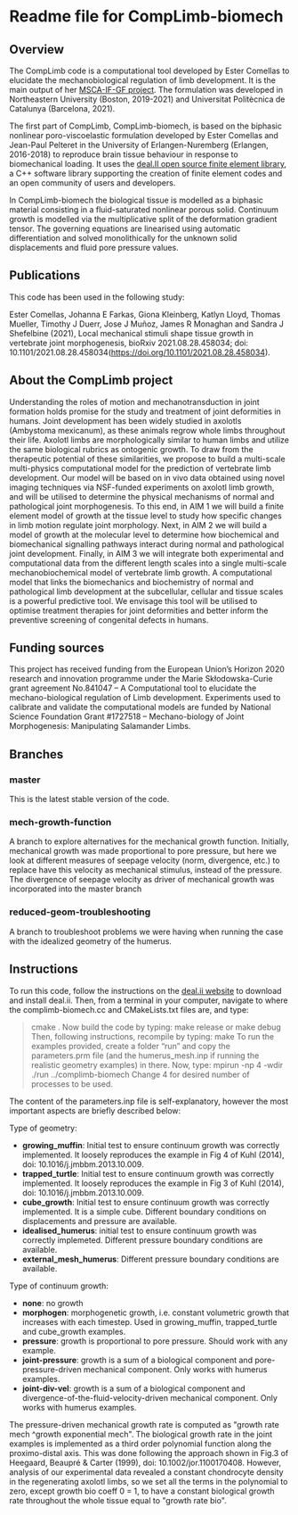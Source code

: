 Readme file for CompLimb-biomech
==============================================

Overview
--------
The CompLimb code is a computational tool developed by Ester Comellas to elucidate the mechanobiological regulation of limb development. It is the main output of her [MSCA-IF-GF project](https://cordis.europa.eu/project/rcn/221578/factsheet/en). The formulation was developed in Northeastern University (Boston, 2019-2021) and Universitat Politècnica de Catalunya (Barcelona, 2021).

The first part of CompLimb, CompLimb-biomech, is based on the biphasic nonlinear poro-viscoelastic formulation developed by Ester  Comellas and Jean-Paul Pelteret in the University of Erlangen-Nuremberg (Erlangen, 2016-2018) to reproduce brain tissue behaviour in response to biomechanical loading. It uses the [deal.II open source finite element library](https://www.dealii.org/), a C++ software library supporting the creation of finite element codes and an open community of users and developers. 

In CompLimb-biomech the biological tissue is modelled as a biphasic material consisting in a fluid-saturated nonlinear porous solid. Continuum growth is modelled via the multiplicative split of the deformation gradient tensor. The governing equations are linearised using automatic differentiation and solved monolithically for the unknown solid displacements and fluid pore pressure values. 


Publications
--------
This code has been used in the following study:

Ester Comellas, Johanna E Farkas, Giona Kleinberg, Katlyn Lloyd, Thomas Mueller, Timothy J Duerr, Jose J Muñoz, James R Monaghan and Sandra J Shefelbine (2021), Local mechanical stimuli shape tissue growth in vertebrate joint morphogenesis, bioRxiv 2021.08.28.458034; doi: 10.1101/2021.08.28.458034(https://doi.org/10.1101/2021.08.28.458034).


About the CompLimb project
--------
Understanding the roles of motion and mechanotransduction in joint formation holds promise for the study and treatment of joint deformities in humans. Joint development has been widely studied in axolotls (Ambystoma mexicanum), as these animals regrow whole limbs throughout their life. Axolotl limbs are morphologically similar to human limbs and utilize the same biological rubrics as ontogenic growth. To draw from the therapeutic potential of these similarities, we propose to build a multi-scale multi-physics computational model for the prediction of vertebrate limb development. Our model will be based on in vivo data obtained using novel imaging techniques via NSF-funded experiments on axolotl limb growth, and will be utilised to determine the physical mechanisms of normal and pathological joint morphogenesis. To this end, in AIM 1 we will build a finite element model of growth at the tissue level to study how specific changes in limb motion regulate joint morphology. Next, in AIM 2 we will build a model of growth at the molecular level to determine how biochemical and biomechanical signalling pathways interact during normal and pathological joint development. Finally, in AIM 3 we will integrate both experimental and computational data from the different length scales into a single multi-scale mechanobiochemical model of vertebrate limb growth. A computational model that links the biomechanics and biochemistry of normal and pathological limb development at the subcellular, cellular and tissue scales is a powerful predictive tool. We envisage this tool will be utilised to optimise treatment therapies for joint deformities and better inform the preventive screening of congenital defects in humans.


 Funding sources
 --------
 This project has received funding from the European Union’s Horizon 2020 research and innovation programme under the Marie Skłodowska-Curie grant agreement No.841047 –  A Computational tool to elucidate the mechano-biological regulation of Limb development. Experiments used to calibrate and validate the computational models are funded by National Science Foundation Grant #1727518 –  Mechano-biology of Joint Morphogenesis: Manipulating Salamander Limbs.


Branches
---------------- 
### master
This is the latest stable version of the code.

### mech-growth-function
A branch to explore alternatives for the mechanical growth function. Initially, mechanical growth was made proportional to pore pressure, but here we look at different measures of seepage velocity (norm, divergence, etc.) to replace have this velocity as mechanical stimulus, instead of the pressure. The divergence of seepage velocity as driver of mechanical growth was incorporated into the master branch

### reduced-geom-troubleshooting
A branch to troubleshoot problems we were having when running the case with the idealized geometry of the humerus.


Instructions
---------------- 
To run this code, follow the instructions on the [deal.ii website](https://www.dealii.org/download.html) to download and install deal.ii. Then, from a terminal in your computer, navigate to where the complimb-biomech.cc and CMakeLists.txt files are, and type:
> cmake .
Now build the code by typing:
> make release
or
> make debug
Then, following instructions, recompile by typing:
> make
To run the examples provided, create a folder “run” and copy the parameters.prm file (and the humerus_mesh.inp if running the realistic geometry examples) in there. Now, type:
> mpirun -np 4 -wdir ./run ../complimb-biomech
Change 4 for desired number of processes to be used.

The content of the parameters.inp file is self-explanatory, however the most important aspects are briefly described below:

Type of geometry:
- **growing_muffin**: Initial test to ensure continuum growth was correctly implemented. It loosely reproduces the example in Fig 4 of Kuhl (2014), doi: 10.1016/j.jmbbm.2013.10.009.
- **trapped_turtle**: Initial test to ensure continuum growth was correctly implemented. It loosely reproduces the example in Fig 3 of Kuhl (2014), doi: 10.1016/j.jmbbm.2013.10.009.
- **cube_growth**: Initial test to ensure continuum growth was correctly implemented. It is a simple cube. Different boundary conditions on displacements and pressure are available.
- **idealised_humerus**: initial test to ensure continuum growth was correctly implemeted. Different pressure boundary conditions are available.
- **external_mesh_humerus**: Different pressure boundary conditions are available.

Type of continuum growth:
- **none**: no growth
- **morphogen**: morphogenetic growth, i.e. constant volumetric growth that increases with each timestep. Used in growing_muffin, trapped_turtle and cube_growth examples.
- **pressure**: growth is proportional to pore pressure. Should work with any example.
- **joint-pressure**: growth is a sum of a biological component and pore-pressure-driven mechanical component. Only works with humerus examples.
- **joint-div-vel**: growth is a sum of a biological component and divergence-of-the-fluid-velocity-driven mechanical component. Only works with humerus examples.

The pressure-driven mechanical growth rate is computed as "growth rate mech  <pore pressure> ^growth exponential mech". The biological growth rate in the joint examples is implemented as a third order polynomial function along the proximo-distal axis. This was done following the approach shown in Fig.3 of Heegaard, Beaupré & Carter (1999), doi: 10.1002/jor.1100170408. However, analysis of our experimental data revealed a constant chondrocyte density in the regenerating axolotl limbs, so we set all the terms in the polynomial to zero, except growth bio coeff 0 = 1, to have a constant biological growth rate throughout the whole tissue equal to "growth rate bio".
